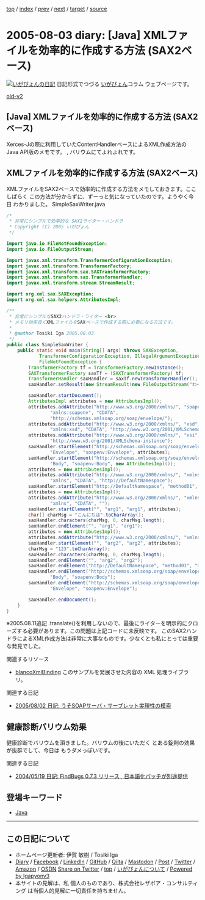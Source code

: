 [top](../index.html) 
 / [index](index.html) 
 / [prev](ig050802.html) 
 / [next](ig050804.html) 
 / [target](https://www.igapyon.jp/igapyon/diary/2005/ig050803.html) 
 / [source](https://github.com/igapyon/diary/blob/master/2005/ig050803.src.md) 

2005-08-03 diary: [Java] XMLファイルを効率的に作成する方法 (SAX2ベース)
=====================================================================================================
[![いがぴょんの日記](https://www.igapyon.jp/igapyon/diary/images/iga202308_64.jpg "いがぴょん")](https://www.igapyon.jp/igapyon/diary/memo/memoigapyon.html) 日記形式でつづる [いがぴょん](https://www.igapyon.jp/igapyon/diary/memo/memoigapyon.html)コラム ウェブページです。

[old-v2](ig050803-orig.html)

## [Java] XMLファイルを効率的に作成する方法 (SAX2ベース)

Xerces-Jの際に利用していたContentHandlerベースによるXML作成方法の Java API版のメモです。 , バリウムにてよれよれです。


## XMLファイルを効率的に作成する方法 (SAX2ベース)

XMLファイルをSAX2ベースで効率的に作成する方法をメモしておきます。ここしばらく この方法が分からずに、ずーっと気になっていたのです。ようやく今日 わかりました。
SimpleSaxWriter.java

      
```java
/*
 * 非常にシンプルで効率的な SAX2ライター・ハンドラ
 * Copyright (C) 2005 いがぴょん
 */

import java.io.FileNotFoundException;
import java.io.FileOutputStream;

import javax.xml.transform.TransformerConfigurationException;
import javax.xml.transform.TransformerFactory;
import javax.xml.transform.sax.SAXTransformerFactory;
import javax.xml.transform.sax.TransformerHandler;
import javax.xml.transform.stream.StreamResult;

import org.xml.sax.SAXException;
import org.xml.sax.helpers.AttributesImpl;

/**
 * 非常にシンプルなSAX2ハンドラ・ライター <br>
 * メモリ効率良くXMLファイルをSAXベースで作成する際に必要になる方法です。
 * 
 * @author Tosiki Iga 2005.08.03
 */
public class SimpleSaxWriter {
    public static void main(String[] args) throws SAXException,
            TransformerConfigurationException, IllegalArgumentException,
            FileNotFoundException {
        TransformerFactory tf = TransformerFactory.newInstance();
        SAXTransformerFactory saxTf = (SAXTransformerFactory) tf;
        TransformerHandler saxHandler = saxTf.newTransformerHandler();
        saxHandler.setResult(new StreamResult(new FileOutputStream("わーく.xml")));

        saxHandler.startDocument();
        AttributesImpl attributes = new AttributesImpl();
        attributes.addAttribute("http://www.w3.org/2000/xmlns/", "soapenv",
                "xmlns:soapenv", "CDATA",
                "http://schemas.xmlsoap.org/soap/envelope/");
        attributes.addAttribute("http://www.w3.org/2000/xmlns/", "xsd",
                "xmlns:xsd", "CDATA", "http://www.w3.org/2001/XMLSchema");
        attributes.addAttribute("http://www.w3.org/2000/xmlns/", "xsi", "xmlns:xsi", "CDATA",
                "http://www.w3.org/2001/XMLSchema-instance");
        saxHandler.startElement("http://schemas.xmlsoap.org/soap/envelope/",
                "Envelope", "soapenv:Envelope", attributes);
        saxHandler.startElement("http://schemas.xmlsoap.org/soap/envelope/",
                "Body", "soapenv:Body", new AttributesImpl());
        attributes = new AttributesImpl();
        attributes.addAttribute("http://www.w3.org/2000/xmlns/", "xmlns",
                "xmlns", "CDATA", "http://DefaultNamespace");
        saxHandler.startElement("http://DefaultNamespace", "method01", "method01", attributes);
        attributes = new AttributesImpl();
        attributes.addAttribute("http://www.w3.org/2000/xmlns/", "xmlns",
                "xmlns", "CDATA", "");
        saxHandler.startElement("", "arg1", "arg1", attributes);
        char[] charMsg = "こんにちは".toCharArray();
        saxHandler.characters(charMsg, 0, charMsg.length);
        saxHandler.endElement("", "arg1", "arg1");
        attributes = new AttributesImpl();
        attributes.addAttribute("http://www.w3.org/2000/xmlns/", "xmlns", "xmlns", "CDATA", "");
        saxHandler.startElement("", "arg2", "arg2", attributes);
        charMsg = "123".toCharArray();
        saxHandler.characters(charMsg, 0, charMsg.length);
        saxHandler.endElement("", "arg2", "arg2");
        saxHandler.endElement("http://DefaultNamespace", "method01", "method01");
        saxHandler.endElement("http://schemas.xmlsoap.org/soap/envelope/",
                "Body", "soapenv:Body");
        saxHandler.endElement("http://schemas.xmlsoap.org/soap/envelope/",
                "Envelope", "soapenv:Envelope");

        saxHandler.endDocument();
    }
}
```

      
※2005.08.11追記 .translate()を利用しないので、最後にライターを明示的にクローズする必要があります。この問題は上記コードに未反映です。
このSAX2ハンドラによるXML作成方法は非常に大事なものです。少なくとも私にとっては重要な発見でした。

関連するリソース

* [blancoXmlBinding](https://www.igapyon.jp/blanco/blancodownload.html#blancoXmlBinding)
  このサンプルを発展させた内容の XML 処理ライブラリ。

関連する日記

* [2005/08/02 日記: うそSOAPサーバ・サーブレット実現性の模索](ig050802.html)

## 健康診断バリウム効果

健康診断でバリウムを頂きました。バリウムの後にいただく とある錠剤の効果が抜群でして、今日は もうダメっぽいです。

関連する日記

* [2004/05/19 日記: FindBugs 0.7.3 リリース , 日本語化パッチが別途提供](../2004/ig040519.html)

## 登場キーワード

* [Java](../keyword/java.html)

----------------------------------------------------------------------------------------------------

## この日記について

* ホームページ更新者: 伊賀 敏樹 / Tosiki Iga
* [Diary](https://www.igapyon.jp/igapyon/diary/) / [Facebook](https://www.facebook.com/igapyon) / [LinkedIn](https://www.linkedin.com/in/toshikiiga) / [GitHub](https://github.com/igapyon) / [Qiita](https://qiita.com/igapyon) / [Mastodon](https://social.vivaldi.net/@igapyon) / [Post](https://post.news/igapyon) / [Twitter](https://twitter.com/ToshikiIga) / [Amazon](https://www.amazon.co.jp/%E4%BC%8A%E8%B3%80-%E6%95%8F%E6%A8%B9/e/B004LTQWCQ) / [OSDN](https://ja.osdn.net/users/iga/)
[Share on Twitter](https://twitter.com/intent/tweet?hashtags=igapyon%2Cdiary%2C%E3%81%84%E3%81%8C%E3%81%B4%E3%82%87%E3%82%93%2CJava&text=%5BJava%5D+XML%E3%83%95%E3%82%A1%E3%82%A4%E3%83%AB%E3%82%92%E5%8A%B9%E7%8E%87%E7%9A%84%E3%81%AB%E4%BD%9C%E6%88%90%E3%81%99%E3%82%8B%E6%96%B9%E6%B3%95+%28SAX2%E3%83%99%E3%83%BC%E3%82%B9%29&url=https%3A%2F%2Fwww.igapyon.jp%2Figapyon%2Fdiary%2F2005%2Fig050803.html) / [top](../index.html) / [いがぴょんについて](https://www.igapyon.jp/igapyon/diary/memo/memoigapyon.html) / [Powered by Igapyonv3](https://github.com/igapyon/igapyonv3)
* 本サイトの見解は、私 個人のものであり、株式会社レザボア・コンサルティング は当個人的見解に一切責任を持ちません。 
